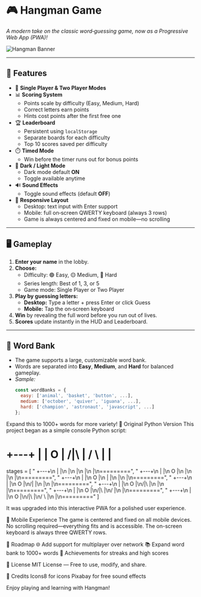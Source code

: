 # 🎮 Hangman Game

_A modern take on the classic word‑guessing game, now as a Progressive Web App (PWA)!_

![Hangman Banner](https://img.icons8.com/color/96/000000/hangman.png)

---

## 🚀 Features

- 🎯 **Single Player & Two Player Modes**
- 📊 **Scoring System**
  - Points scale by difficulty (Easy, Medium, Hard)
  - Correct letters earn points
  - Hints cost points after the first free one
- 🏆 **Leaderboard**
  - Persistent using `localStorage`
  - Separate boards for each difficulty
  - Top 10 scores saved per difficulty
- ⏱️ **Timed Mode**
  - Win before the timer runs out for bonus points
- 🌙 **Dark / Light Mode**
  - Dark mode default **ON**
  - Toggle available anytime
- 🔊 **Sound Effects**
  - Toggle sound effects (default **OFF**)
- 📱 **Responsive Layout**
  - Desktop: text input with Enter support
  - Mobile: full on‑screen QWERTY keyboard (always 3 rows)
  - Game is always centered and fixed on mobile—no scrolling

---

## 🖥️ Gameplay

1. **Enter your name** in the lobby.
2. **Choose:**
   - Difficulty: 🟢 Easy, 🟡 Medium, 🔴 Hard
   - Series length: Best of 1, 3, or 5
   - Game mode: Single Player or Two Player
3. **Play by guessing letters:**
   - **Desktop:** Type a letter + press Enter or click Guess
   - **Mobile:** Tap the on‑screen keyboard
4. **Win** by revealing the full word before you run out of lives.
5. **Scores** update instantly in the HUD and Leaderboard.

---

## 🧩 Word Bank

- The game supports a large, customizable word bank.
- Words are separated into **Easy**, **Medium**, and **Hard** for balanced gameplay.
- _Sample:_
  ```js
  const wordBanks = {
    easy: ['animal', 'basket', 'button', ...],
    medium: ['october', 'quiver', 'iguana', ...],
    hard: ['champion', 'astronaut', 'javascript', ...]
  };

Expand this to 1000+ words for more variety!
🐍 Original Python Version
This project began as a simple console Python script:

+---+
   |   |
   O   |
  /|\  |
  / \  |
       |
 =========

stages = [
    " +---+\n |   |\n     |\n     |\n     |\n     |\n=========",
    " +---+\n |   |\n O   |\n     |\n     |\n     |\n=========",
    " +---+\n |   |\n O   |\n |   |\n     |\n     |\n=========",
    " +---+\n |   |\n O   |\n/|   |\n     |\n     |\n=========",
    " +---+\n |   |\n O   |\n/|\\  |\n     |\n     |\n=========",
    " +---+\n |   |\n O   |\n/|\\  |\n/    |\n     |\n=========",
    " +---+\n |   |\n O   |\n/|\\  |\n/ \\  |\n     |\n========="
]

It was upgraded into this interactive PWA for a polished user experience.

📱 Mobile Experience
The game is centered and fixed on all mobile devices.
No scrolling required—everything fits and is accessible.
The on-screen keyboard is always three QWERTY rows.

📌 Roadmap
🌐 Add support for multiplayer over network
📚 Expand word bank to 1000+ words
🏅 Achievements for streaks and high scores

📜 License
MIT License — Free to use, modify, and share.

🙌 Credits
Icons8 for icons
Pixabay for free sound effects

Enjoy playing and learning with Hangman!

